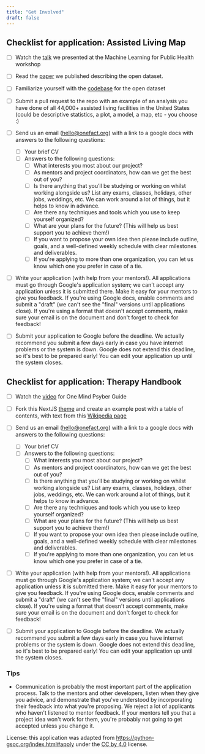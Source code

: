 ```yaml
---
title: "Get Involved"
draft: false
---
```


## Checklist for application: Assisted Living Map

- [ ] Watch the [talk](https://www.youtube.com/watch?v=bm5Tpl15mn0) we presented at the Machine Learning for Public Health workshop
- [ ] Read the [paper](https://onefact.org/papers/stengel_2021_assisted-living.pdf) we published describing the open dataset.
- [ ] Familiarize yourself with the [codebase](https://github.com/onefact/assisted-living/) for the open dataset
- [ ] Submit a pull request to the repo with an example of an analysis you have done of all 44,000+ assisted living facilities in the United States (could be descriptive statistics, a plot, a model, a map, etc - you choose :)
- [ ] Send us an email (hello@onefact.org) with a link to a google docs with answers to the following questions:
  - [ ] Your brief CV
  - [ ] Answers to the following questions:
    - [ ] What interests you most about our project?
    - [ ] As mentors and project coordinators, how can we get the best out of you?
    - [ ] Is there anything that you’ll be studying or working on whilst working alongside us? List any exams, classes, holidays, other jobs, weddings, etc. We can work around a lot of things, but it helps to know in advance.
    - [ ] Are there any techniques and tools which you use to keep yourself organized?
    - [ ] What are your plans for the future? (This will help us best support you to achieve them!)
    - [ ] If you want to propose your own idea then please include outline, goals, and a well-defined weekly schedule with clear milestones and deliverables.
    - [ ] If you're applying to more than one organization, you can let us know which one you prefer in case of a tie.
- [ ]  Write your application (with help from your mentors!). All applications must go through Google's application system; we can't accept any application unless it is submitted there. Make it easy for your mentors to give you feedback. If you're using Google docs, enable comments and submit a "draft" (we can't see the "final" versions until applications close). If you're using a format that doesn't accept comments, make sure your email is on the document and don't forget to check for feedback!
- [ ] Submit your application to Google before the deadline. We actually recommend you submit a few days early in case you have internet problems or the system is down. Google does not extend this deadline, so it's best to be prepared early! You can edit your application up until the system closes. 


## Checklist for application: Therapy Handbook

- [ ] Watch the [video](https://onemindpsyberguide.org/about-psyberguide/) for One Mind Psyber Guide
- [ ] Fork this NextJS [theme](https://github.com/timlrx/tailwind-nextjs-starter-blog) and create an example post with a table of contents, with text from this [Wikipedia page](https://en.wikipedia.org/wiki/Cognitive_behavioral_therapy)
- [ ] Send us an email (hello@onefact.org) with a link to a google docs with answers to the following questions:
  - [ ] Your brief CV
  - [ ] Answers to the following questions:
    - [ ] What interests you most about our project?
    - [ ] As mentors and project coordinators, how can we get the best out of you?
    - [ ] Is there anything that you’ll be studying or working on whilst working alongside us? List any exams, classes, holidays, other jobs, weddings, etc. We can work around a lot of things, but it helps to know in advance.
    - [ ] Are there any techniques and tools which you use to keep yourself organized?
    - [ ] What are your plans for the future? (This will help us best support you to achieve them!)
    - [ ] If you want to propose your own idea then please include outline, goals, and a well-defined weekly schedule with clear milestones and deliverables.
    - [ ] If you're applying to more than one organization, you can let us know which one you prefer in case of a tie.
- [ ]  Write your application (with help from your mentors!). All applications must go through Google's application system; we can't accept any application unless it is submitted there. Make it easy for your mentors to give you feedback. If you're using Google docs, enable comments and submit a "draft" (we can't see the "final" versions until applications close). If you're using a format that doesn't accept comments, make sure your email is on the document and don't forget to check for feedback!
- [ ] Submit your application to Google before the deadline. We actually recommend you submit a few days early in case you have internet problems or the system is down. Google does not extend this deadline, so it's best to be prepared early! You can edit your application up until the system closes. 


### Tips

* Communication is probably the most important part of the application process. Talk to the mentors and other developers, listen when they give you advice, and demonstrate that you've understood by incorporating their feedback into what you're proposing. We reject a lot of applicants who haven't listened to mentor feedback. If your mentors tell you that a project idea won't work for them, you're probably not going to get accepted unless you change it.


License: this application was adapted from https://python-gsoc.org/index.html#apply under the [CC by 4.0](https://creativecommons.org/licenses/by/4.0/) license.